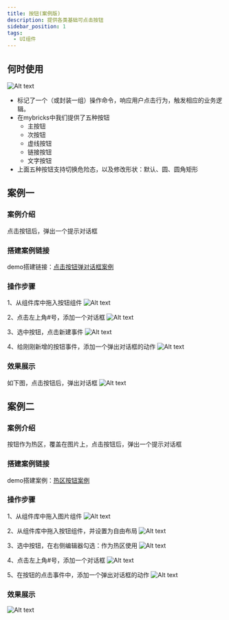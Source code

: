 ```yaml
---
title: 按钮(案例版)
description: 提供各类基础可点击按钮
sidebar_position: 1
tags:
  - UI组件
---
```

## 何时使用
![Alt text](img/image.png)

- 标记了一个（或封装一组）操作命令，响应用户点击行为，触发相应的业务逻辑。
- 在mybricks中我们提供了五种按钮
  - 主按钮
  - 次按钮
  - 虚线按钮
  - 链接按钮
  - 文字按钮
- 上面五种按钮支持切换危险态，以及修改形状：默认、圆、圆角矩形

## 案例一
### 案例介绍
点击按钮后，弹出一个提示对话框

### 搭建案例链接
demo搭建链接：[点击按钮弹对话框案例](https://my.mybricks.world/mybricks-app-pcspa/index.html?id=515382273527877)

### 操作步骤
1、从组件库中拖入按钮组件
![Alt text](img/image-2.png)

2、点击左上角#号，添加一个对话框 
![Alt text](img/image-3.png)

3、选中按钮，点击新建事件
![Alt text](img/image-4.png)

4、给刚刚新增的按钮事件，添加一个弹出对话框的动作
![Alt text](img/image-5.png)

### 效果展示
如下图，点击按钮后，弹出对话框
![Alt text](<img/2023-12-27 16.37.50.gif>)

## 案例二
### 案例介绍
按钮作为热区，覆盖在图片上，点击按钮后，弹出一个提示对话框

### 搭建案例链接
demo搭建案例：[热区按钮案例](https://my.mybricks.world/mybricks-app-pcspa/index.html?id=515447276638277)

### 操作步骤
1、从组件库中拖入图片组件
![Alt text](img/image-6.png)

2、从组件库中拖入按钮组件，并设置为自由布局
![Alt text](img/image-7.png)

3、选中按钮，在右侧编辑器勾选：作为热区使用
![Alt text](img/image-8.png)

4、点击左上角#号，添加一个对话框
![Alt text](img/image-9.png)

5、在按钮的点击事件中，添加一个弹出对话框的动作
![Alt text](img/image-10.png)

### 效果展示
![Alt text](<img/2023-12-27 20.23.59.gif>)


